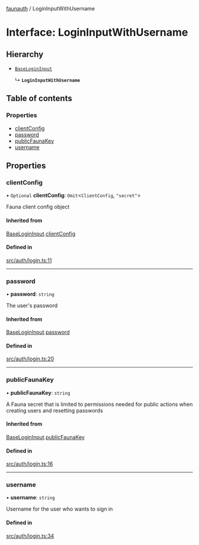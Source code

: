 [faunauth](../index.md) / LoginInputWithUsername

# Interface: LoginInputWithUsername

## Hierarchy

- [`BaseLoginInput`](BaseLoginInput.md)

  ↳ **`LoginInputWithUsername`**

## Table of contents

### Properties

- [clientConfig](LoginInputWithUsername.md#clientconfig)
- [password](LoginInputWithUsername.md#password)
- [publicFaunaKey](LoginInputWithUsername.md#publicfaunakey)
- [username](LoginInputWithUsername.md#username)

## Properties

### clientConfig

• `Optional` **clientConfig**: `Omit`<`ClientConfig`, ``"secret"``\>

Fauna client config object

#### Inherited from

[BaseLoginInput](BaseLoginInput.md).[clientConfig](BaseLoginInput.md#clientconfig)

#### Defined in

[src/auth/login.ts:11](https://github.com/alexnitta/faunauth/blob/185a6ac/src/auth/login.ts#L11)

___

### password

• **password**: `string`

The user's password

#### Inherited from

[BaseLoginInput](BaseLoginInput.md).[password](BaseLoginInput.md#password)

#### Defined in

[src/auth/login.ts:20](https://github.com/alexnitta/faunauth/blob/185a6ac/src/auth/login.ts#L20)

___

### publicFaunaKey

• **publicFaunaKey**: `string`

A Fauna secret that is limited to permissions needed for public actions when creating users
and resetting passwords

#### Inherited from

[BaseLoginInput](BaseLoginInput.md).[publicFaunaKey](BaseLoginInput.md#publicfaunakey)

#### Defined in

[src/auth/login.ts:16](https://github.com/alexnitta/faunauth/blob/185a6ac/src/auth/login.ts#L16)

___

### username

• **username**: `string`

Username for the user who wants to sign in

#### Defined in

[src/auth/login.ts:34](https://github.com/alexnitta/faunauth/blob/185a6ac/src/auth/login.ts#L34)
